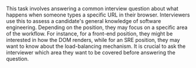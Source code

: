 This task involves answering a common interview question about what happens when someone types a specific URL in their browser. Interviewers use this to assess a candidate's general knowledge of software engineering. Depending on the position, they may focus on a specific area of the workflow. For instance, for a front-end position, they might be interested in how the DOM renders, while for an SRE position, they may want to know about the load-balancing mechanism. It is crucial to ask the interviewer which area they want to be covered before answering the question.
